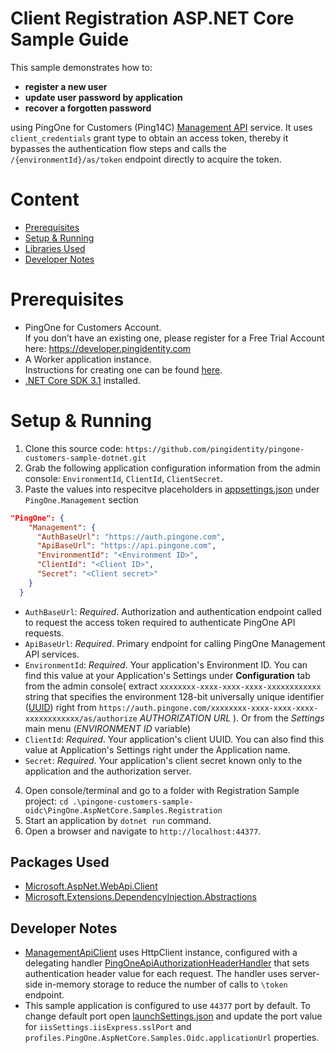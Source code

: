 # Client Registration ASP.NET Core Sample Guide

This sample demonstrates how to:
 - **register a new user**
 - **update user password by application**
 - **recover a forgotten password**
 
 using PingOne for Customers (Ping14C) [Management API](https://apidocs.pingidentity.com/pingone/customer/v1/api/man) service.
It uses `client_credentials` grant type to obtain an access token, thereby it bypasses the authentication flow steps and calls the `/{environmentId}/as/token` endpoint directly to acquire the token.

# Content 
- [Prerequisites](#prerequisites)
- [Setup & Running](#setup--running)
- [Libraries Used](#packages-used)
- [Developer Notes](#developer-notes)

# Prerequisites
- PingOne for Customers Account.  
If you don’t have an existing one, please register for a Free Trial Account here: https://developer.pingidentity.com
- A Worker application instance.  
Instructions for 
creating one can be found [here](https://apidocs.pingidentity.com/pingone/customer/v1/api/guide/p1_gettingStarted/#Configure-an-application-connection).
- [.NET Core SDK 3.1](https://dotnet.microsoft.com/download/dotnet-core/3.1) installed.

# Setup & Running
1. Clone this source code: `https://github.com/pingidentity/pingone-customers-sample-dotnet.git`
2. Grab the following application configuration information from the admin console: `EnvironmentId`, `ClientId`, `ClientSecret`.
3. Paste the values into respecitve placeholders in [appsettings.json](./PingOne.AspNetCore.Samples.Registration/appsettings.json) under `PingOne.Management` section
```json
"PingOne": {
    "Management": {
      "AuthBaseUrl": "https://auth.pingone.com",
      "ApiBaseUrl": "https://api.pingone.com",
      "EnvironmentId": "<Environment ID>",
      "ClientId": "<Client ID>", 
      "Secret": "<Client secret>"
    }
  }
```
- `AuthBaseUrl`: *Required*. Authorization and authentication endpoint called to request the access token required to authenticate PingOne API requests.
- `ApiBaseUrl`: *Required*. Primary endpoint for calling PingOne Management API services.
- `EnvironmentId`: *Required*. Your application's Environment ID. You can find this value at your Application's Settings under **Configuration** tab from the admin console( extract `xxxxxxxx-xxxx-xxxx-xxxx-xxxxxxxxxxxx` string that specifies the environment 128-bit universally unique identifier ([UUID](https://tools.ietf.org/html/rfc4122)) right from `https://auth.pingone.com/xxxxxxxx-xxxx-xxxx-xxxx-xxxxxxxxxxxx/as/authorize` *AUTHORIZATION URL* ). Or from the *Settings* main menu (*ENVIRONMENT ID* variable)
- `ClientId`: *Required*. Your application's client UUID. You can also find this value at Application's Settings right under the Application name.
- `Secret`: *Required*. Your application's client secret known only to the application and the authorization server.
4. Open console/terminal and go to a folder with Registration Sample project: `cd .\pingone-customers-sample-oidc\PingOne.AspNetCore.Samples.Registration`
5. Start an application by `dotnet run` command.
6. Open a browser and navigate to `http://localhost:44377`. 

## Packages Used
- [Microsoft.AspNet.WebApi.Client](https://www.nuget.org/packages/Microsoft.AspNet.WebApi.Client)
- [Microsoft.Extensions.DependencyInjection.Abstractions](https://www.nuget.org/packages/Microsoft.Extensions.DependencyInjection.Abstractions)

## Developer Notes
- [ManagementApiClient](../pingone-netcore-sdk/PingOne.Core/Management/Services/ManagementApiClient.cs) uses HttpClient instance,  configured with a delegating handler [PingOneApiAuthorizationHeaderHandler](../pingone-netcore-sdk/PingOne.Core/Management/PingOneApiAuthorizationHeaderHandler.cs) that sets authentication header value for each request. The handler uses server-side in-memory storage to reduce the number of calls to `\token` endpoint.
- This sample application is configured to use `44377` port by default. To change default port open [launchSettings.json](./PingOne.AspNetCore.Samples.Oidc/Properties/launchSettings.json) and update the port value for `iisSettings.iisExpress.sslPort` and `profiles.PingOne.AspNetCore.Samples.Oidc.applicationUrl` properties.
